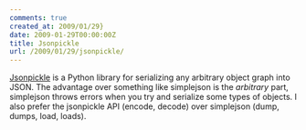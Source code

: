 ```yaml
---
comments: true
created_at: 2009/01/29}
date: 2009-01-29T00:00:00Z
title: Jsonpickle
url: /2009/01/29/jsonpickle/
---
```


[Jsonpickle](http://code.google.com/p/jsonpickle) is a Python library for serializing any arbitrary object graph into JSON. The advantage over something like simplejson is the *arbitrary* part, simplejson throws errors when you try and serialize some types of objects. I also prefer the jsonpickle API (encode, decode) over simplejson (dump, dumps, load, loads).
